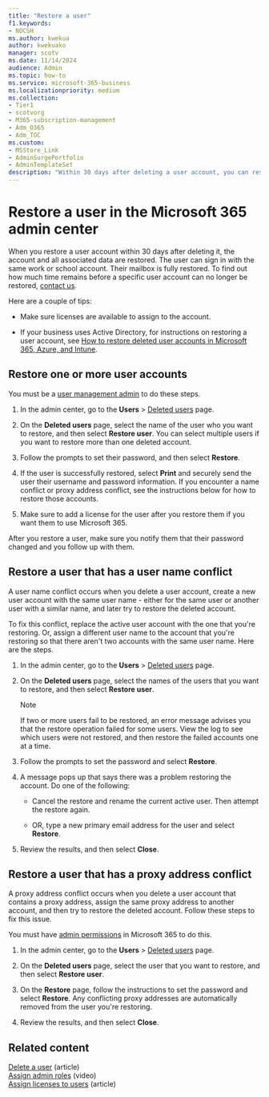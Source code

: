 ```yaml
---
title: "Restore a user"
f1.keywords:
- NOCSH
ms.author: kwekua
author: kwekuako
manager: scotv
ms.date: 11/14/2024
audience: Admin
ms.topic: how-to
ms.service: microsoft-365-business
ms.localizationpriority: medium
ms.collection: 
- Tier1
- scotvorg
- M365-subscription-management
- Adm_O365
- Adm_TOC
ms.custom:
- MSStore_Link
- AdminSurgePortfolio
- AdminTemplateSet
description: "Within 30 days after deleting a user account, you can restore the account and all data, and the user can sign in with the same account."
---
```


# Restore a user in the Microsoft 365 admin center

When you restore a user account within 30 days after deleting it, the account and all associated data are restored. The user can sign in with the same work or school account. Their mailbox is fully restored. To find out how much time remains before a specific user account can no longer be restored, [contact us](../../business-video/get-help-support.md).
  
Here are a couple of tips:
  
- Make sure licenses are available to assign to the account.

- If your business uses Active Directory, for instructions on restoring a user account, see [How to restore deleted user accounts in Microsoft 365, Azure, and Intune](/microsoft-365/troubleshoot/active-directory/restore-deleted-user-accounts).

## Restore one or more user accounts

You must be a [user management admin](about-admin-roles.md) to do these steps.

1. In the admin center, go to the **Users** \> <a href="https://go.microsoft.com/fwlink/p/?linkid=2071581" target="_blank">Deleted users</a> page.

2. On the **Deleted users** page, select the name of the user who you want to restore, and then select **Restore user**. You can select multiple users if you want to restore more than one deleted account.

3. Follow the prompts to set their password, and then select **Restore**.

4. If the user is successfully restored, select **Print** and securely send the user their username and password information. If you encounter a name conflict or proxy address conflict, see the instructions below for how to restore those accounts.

5. Make sure to add a license for the user after you restore them if you want them to use Microsoft 365.

After you restore a user, make sure you notify them that their password changed and you follow up with them.
  
## Restore a user that has a user name conflict

A user name conflict occurs when you delete a user account, create a new user account with the same user name - either for the same user or another user with a similar name, and later try to restore the deleted account.
  
To fix this conflict, replace the active user account with the one that you're restoring. Or, assign a different user name to the account that you're restoring so that there aren't two accounts with the same user name. Here are the steps.

1. In the admin center, go to the **Users** \> <a href="https://go.microsoft.com/fwlink/p/?linkid=2071581" target="_blank">Deleted users</a> page.
  
2. On the **Deleted users** page, select the names of the users that you want to restore, and then select **Restore user**.

    > [!NOTE]
    > If two or more users fail to be restored, an error message advises you that the restore operation failed for some users. View the log to see which users were not restored, and then restore the failed accounts one at a time.
  
3. Follow the prompts to set the password and select **Restore**.

4. A message pops up that says there was a problem restoring the account. Do one of the following:

     - Cancel the restore and rename the current active user. Then attempt the restore again.

     - OR, type a new primary email address for the user and select **Restore**.

5. Review the results, and then select **Close**.

## Restore a user that has a proxy address conflict

A proxy address conflict occurs when you delete a user account that contains a proxy address, assign the same proxy address to another account, and then try to restore the deleted account. Follow these steps to fix this issue.
  
You must have [admin permissions](about-admin-roles.md) in Microsoft 365 to do this.

1. In the admin center, go to the **Users** \> <a href="https://go.microsoft.com/fwlink/p/?linkid=2071581" target="_blank">Deleted users</a> page.

2. On the **Deleted users** page, select the user that you want to restore, and then select **Restore user**.

3. On the **Restore** page, follow the instructions to set the password and select **Restore**. Any conflicting proxy addresses are automatically removed from the user you're restoring.

4. Review the results, and then select **Close**.

## Related content

[Delete a user](delete-a-user.md) (article)\
[Assign admin roles](assign-admin-roles.md) (video)\
[Assign licenses to users](../manage/assign-licenses-to-users.md) (article)
